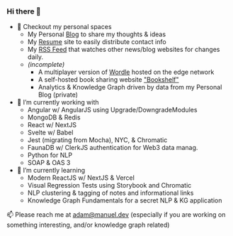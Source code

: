 ### Hi there 👋

- 🌌 Checkout my personal spaces
  - My Personal [Blog](https://blog.manuel.dev) to share my thoughts & ideas
  - My [Resume](https://adam.manuel.dev) site to easily distribute contact info
  - My [RSS Feed](https://adammanuel-dev.github.io/feeds/all.xml) that watches other news/blog websites for changes daily.
  - _(incomplete)_
    - A multiplayer version of [Wordle](https://wordle.manuel.dev/) hosted on the edge network
    - A self-hosted book sharing website ["Bookshelf"](https://books.manuel.dev/)
    - Analytics & Knowledge Graph driven by data from my Personal Blog (private)
- 🔭 I’m currently working with
  - Angular w/ AngularJS using Upgrade/DowngradeModules
  - MongoDB & Redis
  - React w/ NextJS
  - Svelte w/ Babel
  - Jest (migrating from Mocha), NYC, & Chromatic
  - FaunaDB w/ ClerkJS authentication for Web3 data manag.
  - Python for NLP
  - SOAP & OAS 3
- 🌱 I’m currently learning 
  - Modern ReactJS w/ NextJS & Vercel
  - Visual Regression Tests using Storybook and Chromatic
  - NLP clustering & tagging of notes and informational links
  - Knowledge Graph Fundamentals for a secret NLP & KG application


📫 Please reach me at adam@manuel.dev (especially if you are working on something interesting, and/or knowledge graph related)
